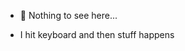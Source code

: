 - 👀 Nothing to see here...

- I hit keyboard and then stuff happens
<!---
DaRichardX/DaRichardX is a ✨ special ✨ repository because its `README.md` (this file) appears on your GitHub profile.
You can click the Preview link to take a look at your changes.
--->
